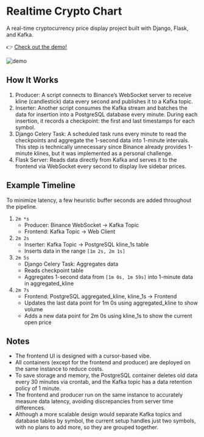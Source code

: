 # Realtime Crypto Chart

A real-time cryptocurrency price display project built with Django, Flask, and Kafka.

👉 [Check out the demo!](https://jdrae.fyi)

![demo](https://github.com/user-attachments/assets/1c57c08d-5deb-4eb3-af7b-fbf6eb64e622)

## How It Works

1.	Producer: A script connects to Binance’s WebSocket server to receive kline (candlestick) data every second and publishes it to a Kafka topic.
2.	Inserter: Another script consumes the Kafka stream and batches the data for insertion into a PostgreSQL database every minute. During each insertion, it records a checkpoint: the first and last timestamps for each symbol.
3.	Django Celery Task: A scheduled task runs every minute to read the checkpoints and aggregate the 1-second data into 1-minute intervals. This step is technically unnecessary since Binance already provides 1-minute klines, but it was implemented as a personal challenge.
4.	Flask Server: Reads data directly from Kafka and serves it to the frontend via WebSocket every second to display live sidebar prices.

## Example Timeline

To minimize latency, a few heuristic buffer seconds are added throughout the pipeline.

1.	`2m *s`
	* Producer: Binance WebSocket → Kafka Topic
	* Frontend: Kafka Topic → Web Client
2.	`2m 2s`
	* Inserter: Kafka Topic → PostgreSQL kline_1s table
	* Inserts data in the range `[1m 2s, 2m 1s]`
3.	`2m 5s`
	* Django Celery Task: Aggregates data
	* Reads checkpoint table
	* Aggregates 1-second data from `[1m 0s, 1m 59s]` into 1-minute data in aggregated_kline
4.	`2m 7s`
	* Frontend: PostgreSQL aggregated_kline, kline_1s → Frontend
	* Updates the last data point for 1m 0s using aggregated_kline to show volume
	* Adds a new data point for 2m 0s using kline_1s to show the current open price


## Notes
* The frontend UI is designed with a cursor-based vibe.
* All containers (except for the frontend and producer) are deployed on the same instance to reduce costs.
* To save storage and memory, the PostgreSQL container deletes old data every 30 minutes via crontab, and the Kafka topic has a data retention policy of 1 minute.
* The frontend and producer run on the same instance to accurately measure data latency, avoiding discrepancies from server time differences.
* Although a more scalable design would separate Kafka topics and database tables by symbol, the current setup handles just two symbols, with no plans to add more, so they are grouped together.
